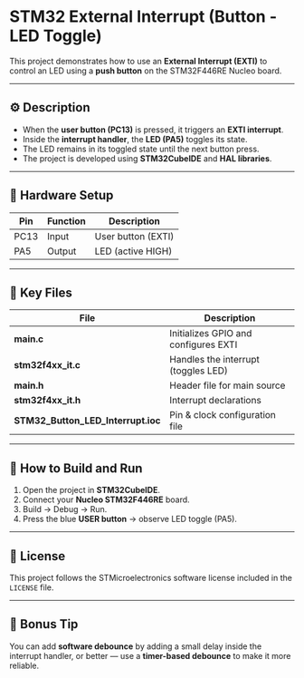 # STM32 External Interrupt (Button - LED Toggle)

This project demonstrates how to use an **External Interrupt (EXTI)** to control an LED using a **push button** on the STM32F446RE Nucleo board.

---

## ⚙️ Description
- When the **user button (PC13)** is pressed, it triggers an **EXTI interrupt**.
- Inside the **interrupt handler**, the **LED (PA5)** toggles its state.
- The LED remains in its toggled state until the next button press.
- The project is developed using **STM32CubeIDE** and **HAL libraries**.

---

## 🧰 Hardware Setup

| Pin  | Function | Description            |
|------|-----------|------------------------|
| PC13 | Input     | User button (EXTI)     |
| PA5  | Output    | LED (active HIGH)      |

---

## 🧩 Key Files

| File | Description |
|------|--------------|
| **main.c** | Initializes GPIO and configures EXTI |
| **stm32f4xx_it.c** | Handles the interrupt (toggles LED) |
| **main.h** | Header file for main source |
| **stm32f4xx_it.h** | Interrupt declarations |
| **STM32_Button_LED_Interrupt.ioc** | Pin & clock configuration file |

---

## 🚀 How to Build and Run
1. Open the project in **STM32CubeIDE**.
2. Connect your **Nucleo STM32F446RE** board.
3. Build → Debug → Run.
4. Press the blue **USER button** → observe LED toggle (PA5).

---

## 🧾 License
This project follows the STMicroelectronics software license included in the `LICENSE` file.

---

## 🧠 Bonus Tip
You can add **software debounce** by adding a small delay inside the interrupt handler, or better — use a **timer-based debounce** to make it more reliable.
